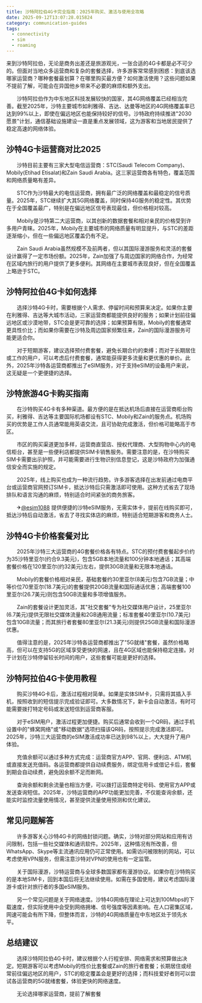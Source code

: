 ```yaml
---
title: 沙特阿拉伯4G卡完全指南：2025年购买、激活与使用全攻略
date: 2025-09-12T13:07:28.015824
category: communication-guides
tags:
  - connectivity
  - sim
  - roaming
---
```


来到沙特阿拉伯，无论是商务出差还是旅游观光，一张合适的4G卡都是必不可少的。但面对当地众多运营商和复杂的套餐选择，许多游客常常感到困惑：到底该选哪家运营商？哪种套餐最划算？在哪里购买最方便？如何激活使用？这些问题如果不提前了解，可能会在异国他乡带来不必要的麻烦和额外支出。

　　沙特阿拉伯作为中东地区科技发展较快的国家，其4G网络覆盖已经相当完善。截至2025年，沙特主要城市如利雅得、吉达、达曼等地区的4G网络覆盖率已达到99%以上，即使在偏远地区也能保持较好的信号。沙特政府持续推进"2030愿景"计划，通信基础设施建设一直是重点发展领域，这为游客和当地居民提供了稳定高速的网络体验。

## 沙特4G卡运营商对比2025

　　沙特目前主要有三家大型电信运营商：STC(Saudi Telecom Company)、Mobily(Etihad Etisalat)和Zain Saudi Arabia。这三家运营商各有特色，覆盖范围和网络质量略有差异。

　　STC作为沙特最大的电信运营商，拥有最广泛的网络覆盖和最稳定的信号质量。2025年，STC继续扩大其5G网络覆盖，同时保持4G服务的稳定性。其优势在于全国覆盖最广，特别是在偏远地区信号表现最佳，但价格相对较高。

　　Mobily是沙特第二大运营商，以其创新的数据套餐和相对亲民的价格受到许多用户青睐。2025年，Mobily在主要城市的网络质量有明显提升，与STC的差距逐渐缩小，但在一些偏远地区覆盖仍有不足。

　　Zain Saudi Arabia虽然规模不及前两者，但以其国际漫游服务和灵活的套餐设计赢得了一定市场份额。2025年，Zain加强了与周边国家的网络合作，为经常在区域内旅行的用户提供了更多便利。其网络在主要城市表现良好，但在全国覆盖上略逊于STC。

## 沙特阿拉伯4G卡如何选择

　　选择沙特4G卡时，需要根据个人需求、停留时间和预算来决定。如果你主要在利雅得、吉达等大城市活动，三家运营商都能提供良好的服务；如果计划前往偏远地区或沙漠地带，STC会是更可靠的选择；如果预算有限，Mobily的套餐通常更具性价比；而如果你需要在沙特及周边国家频繁往来，Zain的国际漫游服务可能更适合你。

　　对于短期游客，建议选择预付费套餐，避免长期合约的束缚；而对于长期居住或工作的用户，可以考虑后付费套餐，通常能获得更多流量和更优惠的单价。此外，2025年沙特各运营商都推出了eSIM服务，对于支持eSIM的设备用户来说，这无疑是一个更便捷的选择。

## 沙特旅游4G卡购买指南

　　在沙特购买4G卡有多种渠道。最方便的是在抵达机场后直接在运营商柜台购买，利雅得、吉达等主要国际机场都设有STC、Mobily和Zain的服务点。机场购买的优势是工作人员通常能用英语交流，且可协助完成激活，但价格可能略高于市区。

　　市区的购买渠道更加多样，运营商直营店、授权代理商、大型购物中心内的电信柜台，甚至是一些便利店都提供SIM卡销售服务。需要注意的是，在沙特购买SIM卡需要出示护照，并可能需要进行生物识别信息登记，这是沙特政府为加强通信安全而实施的规定。

　　2025年，线上购买也成为一种流行趋势。许多游客选择在出发前通过电商平台或运营商官网预订SIM卡，抵达沙特后只需激活即可使用。这种方式省去了现场排队和语言沟通的麻烦，特别适合时间紧张的商务旅客。

　　✈[@esim1088](https://t.me/s/esim1088) 提供便捷的沙特eSIM服务，无需实体卡，提前在线购买即可，抵达沙特后自动激活，省去了寻找实体店的麻烦，特别适合短期游客和商务人士。

## 沙特4G卡价格套餐对比

　　2025年沙特三大运营商的4G套餐价格各有特点。STC的预付费套餐起步价约为35沙特里亚尔(约合9.3美元)，包含5GB本地流量和100分钟本地通话；其高端套餐价格在120里亚尔(约32美元)左右，提供30GB流量和无限本地通话。

　　Mobily的套餐价格相对亲民，基础套餐约30里亚尔(8美元)包含7GB流量；中等价位70里亚尔(18.7美元)的套餐提供20GB流量和国际通话优惠；高端套餐100里亚尔(26.7美元)则包含50GB流量和多项增值服务。

　　Zain的套餐设计更加灵活，其"社交套餐"专为社交媒体用户设计，25里亚尔(6.7美元)提供无限社交媒体流量和2GB通用流量；标准套餐40里亚尔(10.7美元)包含10GB流量；而其旅行者套餐80里亚尔(21.3美元)则提供25GB流量和国际漫游优惠。

　　值得注意的是，2025年沙特各运营商都推出了"5G就绪"套餐，虽然价格略高，但可以在支持5G的区域享受更快的网速，且在4G区域也能保持稳定连接。对于计划在沙特停留较长时间的用户，这些套餐可能是更好的选择。

## 沙特阿拉伯4G卡使用教程

　　购买沙特4G卡后，激活过程相对简单。如果是实体SIM卡，只需将其插入手机，按照收到的短信提示完成验证即可。大多数情况下，新卡会自动激活，有时可能需要拨打特定号码或发送短信到运营商客服。

　　对于eSIM用户，激活过程更加便捷。购买后通常会收到一个QR码，通过手机设置中的"蜂窝网络"或"移动数据"选项扫描该QR码，按照提示完成激活即可。2025年，沙特三大运营商的eSIM激活成功率已达到98%以上，大大提升了用户体验。

　　充值余额可以通过多种方式完成：运营商官方APP、官网、便利店、ATM机或直接发送充值码。各运营商都提供自动续费服务，绑定信用卡或借记卡后，套餐到期会自动续费，避免因余额不足而断网。

　　查询余额和剩余流量也相当方便，可以拨打运营商特定号码、使用官方APP或发送查询短信。2025年，沙特运营商的APP功能更加完善，不仅能查询余额，还能实时监控流量使用情况，甚至提供流量使用预测和优化建议。

## 常见问题解答

　　许多游客关心沙特4G卡的网络封锁问题。确实，沙特对部分网站和应用有访问限制，包括一些社交媒体和通讯软件。2025年，这种情况有所改善，但WhatsApp、Skype等主流通讯应用仍可正常使用。如需访问被限制的网站，可以考虑使用VPN服务，但需注意沙特对VPN的使用也有一定监管。

　　关于国际漫游，沙特运营商与全球多数国家都有漫游协议。如果你在沙特购买的是本地SIM卡，回到本国后将无法继续使用。如需在多国使用，建议考虑国际漫游卡或针对旅行者的多国eSIM服务。

　　另一个常见问题是关于网络速度。沙特4G网络在理论上可达到100Mbps的下载速度，但实际使用中会受到网络拥堵、信号强度等因素影响。在人口密集区域，网速可能会有所下降，但整体而言，沙特的4G网络质量在中东地区处于领先水平。

## 总结建议

　　选择沙特阿拉伯4G卡时，建议根据个人行程安排、网络需求和预算做出决定。短期游客可以考虑Mobily的性价比套餐或Zain的旅行者套餐；长期居住或经常前往偏远地区的用户，STC的稳定覆盖会是更好的选择；而科技爱好者则可以尝试各运营商的5G就绪套餐，体验更快的网络速度。

　　无论选择哪家运营商，提前了解套餐